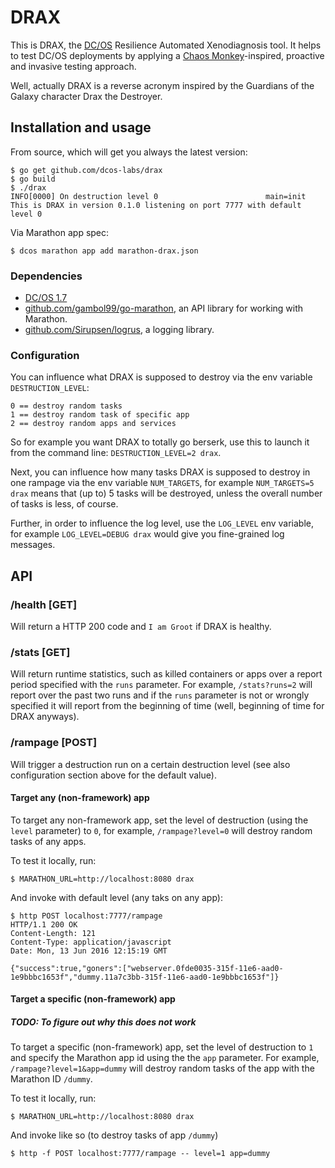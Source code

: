 # DRAX

This is DRAX, the [DC/OS](https://dcos.io) Resilience Automated Xenodiagnosis tool. It helps to test DC/OS deployments by applying a [Chaos Monkey](http://techblog.netflix.com/2012/07/chaos-monkey-released-into-wild.html)-inspired, proactive and invasive testing approach.

Well, actually DRAX is a reverse acronym inspired by the Guardians of the Galaxy character Drax the Destroyer.

## Installation and usage

From source, which will get you always the latest version:

    $ go get github.com/dcos-labs/drax
    $ go build
    $ ./drax
    INFO[0000] On destruction level 0                        main=init
    This is DRAX in version 0.1.0 listening on port 7777 with default level 0

Via Marathon app spec:

    $ dcos marathon app add marathon-drax.json

### Dependencies

- [DC/OS 1.7](https://dcos.io/releases/1.7.0/)
- [github.com/gambol99/go-marathon](https://github.com/gambol99/go-marathon), an API library for working with Marathon.
- [github.com/Sirupsen/logrus](https://github.com/Sirupsen/logrus), a logging library.

### Configuration

You can influence what DRAX is supposed to destroy via the env variable `DESTRUCTION_LEVEL`: 

    0 == destroy random tasks
    1 == destroy random task of specific app
    2 == destroy random apps and services

So for example you want DRAX to totally go berserk, use this to launch it from the command line: `DESTRUCTION_LEVEL=2 drax`.

Next, you can influence how many tasks DRAX is supposed to destroy in one rampage via the env variable `NUM_TARGETS`, for example `NUM_TARGETS=5 drax` means that (up to) 5 tasks will be destroyed, unless the overall number of tasks is less, of course.

Further, in order to influence the log level, use the `LOG_LEVEL` env variable, for example `LOG_LEVEL=DEBUG drax` would give you fine-grained log messages.

## API

### /health [GET]

Will return a HTTP 200 code and `I am Groot` if DRAX is healthy.

### /stats [GET]

Will return runtime statistics, such as killed containers or apps over a report period specified with the `runs` parameter. For example, `/stats?runs=2` will report over the past two runs and if the `runs` parameter is not or wrongly specified it will report from the beginning of time (well, beginning of time for DRAX anyways).

### /rampage [POST]

Will trigger a destruction run on a certain destruction level (see also configuration section above for the default value). 

#### Target any (non-framework) app

To target any non-framework app, set the level of destruction (using the `level` parameter) to `0`, for example, `/rampage?level=0` will destroy random tasks of any apps.

To test it locally, run:

    $ MARATHON_URL=http://localhost:8080 drax

And invoke with default level (any taks on any app):

    $ http POST localhost:7777/rampage
    HTTP/1.1 200 OK
    Content-Length: 121
    Content-Type: application/javascript
    Date: Mon, 13 Jun 2016 12:15:19 GMT
    
    {"success":true,"goners":["webserver.0fde0035-315f-11e6-aad0-1e9bbbc1653f","dummy.11a7c3bb-315f-11e6-aad0-1e9bbbc1653f"]}

#### Target a specific (non-framework) app
##### TODO: To figure out why this does not work

To target a specific (non-framework) app, set the level of destruction to `1` and specify the Marathon app id using the the `app` parameter. For example, `/rampage?level=1&app=dummy` will destroy random tasks of the app with the Marathon ID `/dummy`.

To test it locally, run:

    $ MARATHON_URL=http://localhost:8080 drax

And invoke like so (to destroy tasks of app `/dummy`)

    $ http -f POST localhost:7777/rampage -- level=1 app=dummy

